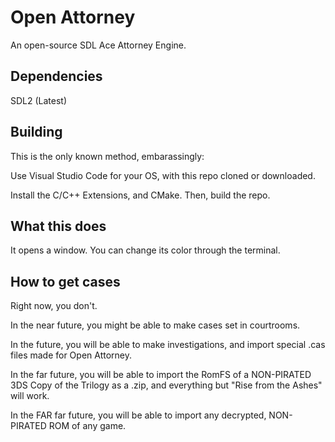 # Open Attorney

An open-source SDL Ace Attorney Engine.

## Dependencies

SDL2 (Latest)

## Building

This is the only known method, embarassingly:

Use Visual Studio Code for your OS, with this repo cloned or downloaded.

Install the C/C++ Extensions, and CMake. Then, build the repo.

## What this does

It opens a window. You can change its color through the terminal.

## How to get cases

Right now, you don't.

In the near future, you might be able to make cases set in courtrooms.

In the future, you will be able to make investigations, and import special .cas files made for Open Attorney.

In the far future, you will be able to import the RomFS of a NON-PIRATED 3DS Copy of the Trilogy as a .zip, and everything but "Rise from the Ashes" will work.

In the FAR far future, you will be able to import any decrypted, NON-PIRATED ROM of any game.
